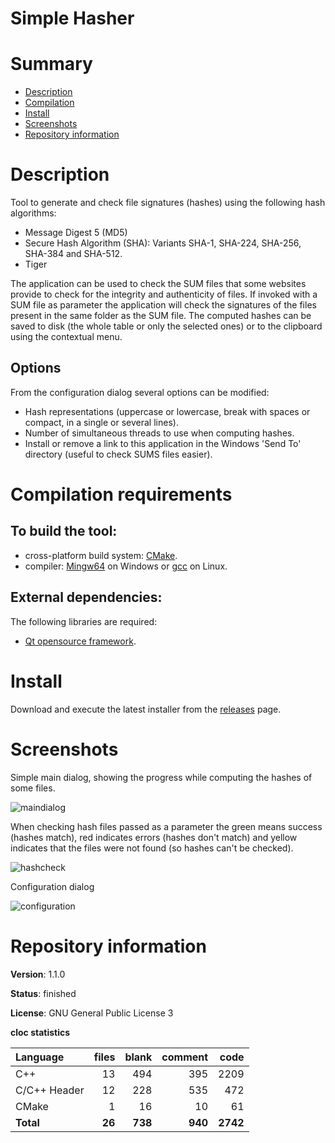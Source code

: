 Simple Hasher
=============

# Summary
- [Description](#description)
- [Compilation](#compilation-requirements)
- [Install](#install)
- [Screenshots](#screenshots)
- [Repository information](#repository-information)

# Description
Tool to generate and check file signatures (hashes) using the following hash algorithms:
* Message Digest 5 (MD5)
* Secure Hash Algorithm (SHA): Variants SHA-1, SHA-224, SHA-256, SHA-384 and SHA-512.
* Tiger

The application can be used to check the SUM files that some websites provide to check for the integrity and authenticity of files. If invoked with a SUM file as parameter the application will check the signatures of the files present in the same folder as the SUM file. The computed hashes can be saved to disk (the whole table or only the selected ones) or to the clipboard using the contextual menu.

## Options
From the configuration dialog several options can be modified:
* Hash representations (uppercase or lowercase, break with spaces or compact, in a single or several lines).
* Number of simultaneous threads to use when computing hashes. 
* Install or remove a link to this application in the Windows 'Send To' directory (useful to check SUMS files easier).

# Compilation requirements
## To build the tool:
* cross-platform build system: [CMake](http://www.cmake.org/cmake/resources/software.html).
* compiler: [Mingw64](http://sourceforge.net/projects/mingw-w64/) on Windows or [gcc](http://gcc.gnu.org/) on Linux.

## External dependencies:
The following libraries are required:
* [Qt opensource framework](http://www.qt.io/).

# Install
Download and execute the latest installer from the [releases](https://github.com/FelixdelasPozas/SimpleHasher/releases) page.  

# Screenshots
Simple main dialog, showing the progress while computing the hashes of some files.

![maindialog](https://user-images.githubusercontent.com/12167134/56167612-ecaf5900-5fd8-11e9-9a3f-f90cf26c8b86.jpg)

When checking hash files passed as a parameter the green means success (hashes match), red indicates errors (hashes don't match) and yellow indicates that the files were not found (so hashes can't be checked).

![hashcheck](https://cloud.githubusercontent.com/assets/12167134/15993541/772701cc-30e9-11e6-9dee-b5a288412e1b.jpg)

Configuration dialog

![configuration](https://cloud.githubusercontent.com/assets/12167134/15993540/76f68e16-30e9-11e6-852f-328f1455117a.jpg)

# Repository information
**Version**: 1.1.0

**Status**: finished

**License**: GNU General Public License 3

**cloc statistics**

| Language                     |files          |blank        |comment           |code    |
|:-----------------------------|--------------:|------------:|-----------------:|-------:|
| C++                          |   13          |  494        |    395           |  2209  |
| C/C++ Header                 |   12          |  228        |    535           |   472  |
| CMake                        |    1          |   16        |     10           |    61  |
| **Total**                    |   **26**      |  **738**    |   **940**        |**2742**|

